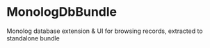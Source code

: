 # MonologDbBundle
Monolog database extension &amp; UI for browsing records, extracted to standalone bundle
